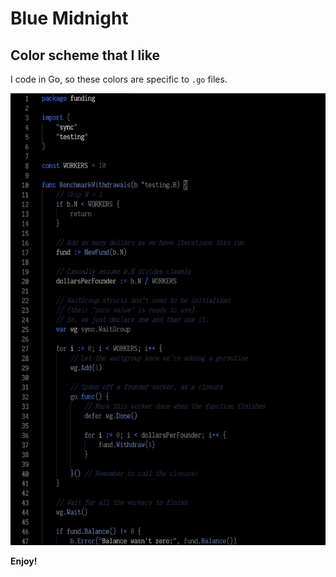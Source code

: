 # Blue Midnight
## Color scheme that I like
I code in Go, so these colors are specific to `.go` files.

![screenshot of theme](blue_midnight.png "Screenshot")

**Enjoy!**
